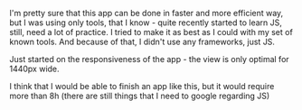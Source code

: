 I'm pretty sure that this app can be done in faster and more efficient way, but I was using only tools, that I know - quite recently started to learn JS, still, need a lot of practice. I tried to make it as best as I could with my set of known tools. And because of that, I didn't use any frameworks, just JS.

Just started on the responsiveness of the app - the view is only optimal for 1440px wide.

I think that I would be able to finish an app like this, but it would require more than 8h (there are still things that I need to google regarding JS)
